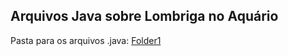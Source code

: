## Arquivos Java sobre Lombriga no Aquário

Pasta para os arquivos .java: [Folder1](src/pt/c02oo/s02classe/s03lombriga)
